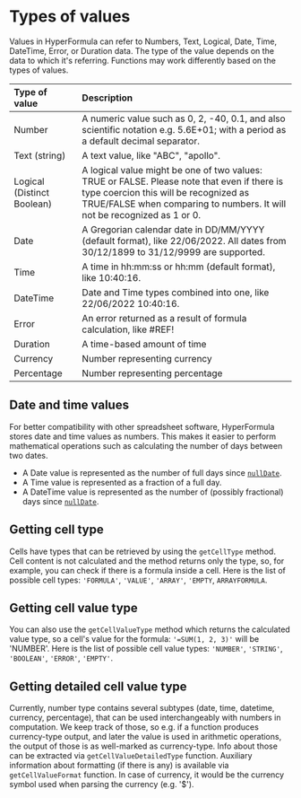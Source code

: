 # Types of values

Values in HyperFormula can refer to Numbers, Text, Logical, Date, Time,
DateTime, Error, or Duration data. The type of the value depends on the data to
which it's referring. Functions may work differently based on the types of
values.

| Type of value              | Description                                                                                                                                                                                                      |
| :------------------------- | :--------------------------------------------------------------------------------------------------------------------------------------------------------------------------------------------------------------- |
| Number                     | A numeric value such as 0, 2, -40, 0.1, and also scientific notation e.g. 5.6E+01; with a period as a default decimal separator.                                                                                 |
| Text (string)              | A text value, like "ABC", "apollo".                                                                                                                                                                              |
| Logical (Distinct Boolean) | A logical value might be one of two values: TRUE or FALSE. Please note that even if there is type coercion this will be recognized as TRUE/FALSE when comparing to numbers. It will not be recognized as 1 or 0. |
| Date                       | A Gregorian calendar date in DD/MM/YYYY (default format), like 22/06/2022. All dates from 30/12/1899 to 31/12/9999 are supported.                                                                                |
| Time                       | A time in hh:mm:ss or hh:mm (default format), like 10:40:16.                                                                                                                                                     |
| DateTime                   | Date and Time types combined into one, like 22/06/2022 10:40:16.                                                                                                                                                 |
| Error                      | An error returned as a result of formula calculation, like #REF!                                                                                                                                                 |
| Duration                   | A time-based amount of time                                                                                                                                                                                      |
| Currency                   | Number representing currency                                                                                                                                                                                     |
| Percentage                 | Number representing percentage                                                                                                                                                                                   |

## Date and time values

For better compatibility with other spreadsheet software, HyperFormula stores
date and time values as numbers. This makes it easier to perform mathematical
operations such as calculating the number of days between two dates.

- A Date value is represented as the number of full days since
  [`nullDate`](../api/interfaces/configparams.md#nulldate).
- A Time value is represented as a fraction of a full day.
- A DateTime value is represented as the number of (possibly fractional) days
  since [`nullDate`](../api/interfaces/configparams.md#nulldate).

## Getting cell type

Cells have types that can be retrieved by using the `getCellType` method. Cell
content is not calculated and the method returns only the type, so, for example,
you can check if there is a formula inside a cell. Here is the list of possible
cell types: `'FORMULA'`, `'VALUE'`, `'ARRAY'`, `'EMPTY`, `ARRAYFORMULA`.

## Getting cell value type

You can also use the `getCellValueType` method which returns the calculated
value type, so a cell's value for the formula: `'=SUM(1, 2, 3)'` will be
'NUMBER'. Here is the list of possible cell value types: `'NUMBER'`, `'STRING'`,
`'BOOLEAN'`, `'ERROR'`, `'EMPTY'`.

## Getting detailed cell value type

Currently, number type contains several subtypes (date, time, datetime,
currency, percentage), that can be used interchangeably with numbers in
computation. We keep track of those, so e.g. if a function produces
currency-type output, and later the value is used in arithmetic operations, the
output of those is as well-marked as currency-type. Info about those can be
extracted via `getCellValueDetailedType` function. Auxiliary information about
formatting (if there is any) is available via `getCellValueFormat` function. In
case of currency, it would be the currency symbol used when parsing the currency
(e.g. '$').
